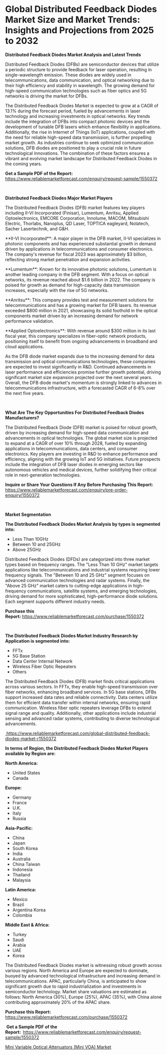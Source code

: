 <p><h1>Global Distributed Feedback Diodes Market Size and Market Trends: Insights and Projections from 2025 to 2032</h1></p><p><strong>Distributed Feedback Diodes Market Analysis and Latest Trends</strong></p>
<p><p>Distributed Feedback Diodes (DFBs) are semiconductor devices that utilize a periodic structure to provide feedback for laser operation, resulting in single-wavelength emission. These diodes are widely used in telecommunications, data communication, and optical networking due to their high efficiency and stability in wavelength. The growing demand for high-speed communication technologies such as fiber optics and 5G networks is driving the market for DFBs. </p><p>The Distributed Feedback Diodes Market is expected to grow at a CAGR of 13.1% during the forecast period, fueled by advancements in laser technology and increasing investments in optical networks. Key trends include the integration of DFBs into compact photonic devices and the development of tunable DFB lasers which enhance flexibility in applications. Additionally, the rise in Internet of Things (IoT) applications, coupled with the need for reliable high-speed data transmission, is further propelling market growth. As industries continue to seek optimized communication solutions, DFB diodes are positioned to play a crucial role in future technological innovations. The combination of these factors ensures a vibrant and evolving market landscape for Distributed Feedback Diodes in the coming years.</p></p>
<p><strong>Get a Sample PDF of the Report:&nbsp;</strong> <a href="https://www.reliablemarketforecast.com/enquiry/request-sample/1550372?utm_campaign=2200&utm_medium=2&utm_source=Github&utm_content=ia&utm_term=12022025&utm_id=distributed-feedback-diodes">https://www.reliablemarketforecast.com/enquiry/request-sample/1550372</a></p>
<p>&nbsp;</p>
<p><strong>Distributed Feedback Diodes Major Market Players</strong></p>
<p><p>The Distributed Feedback Diodes (DFB) market features key players including II-VI Incorporated (Finisar), Lumentum, Anritsu, Applied Optoelectronics, EMCORE Corporation, Innolume, MACOM, Mitsubishi Electric, Thorlabs, Nanoplus, QD Laser, TOPTICA eagleyard, Nolatech, Sacher Lasertechnik, and G&H.</p><p>**II-VI Incorporated**: A major player in the DFB market, II-VI specializes in photonic components and has experienced substantial growth in demand driven by applications in telecommunications and consumer electronics. The company's revenue for fiscal 2023 was approximately $3 billion, reflecting strong market penetration and expansion activities.</p><p>**Lumentum**: Known for its innovative photonic solutions, Lumentum is another leading company in the DFB segment. With a focus on optical networks, its revenue reached about $1.6 billion in 2022. The company is poised for growth as demand for high-capacity data transmission increases, especially with the rise of 5G networks.</p><p>**Anritsu**: This company provides test and measurement solutions for telecommunications and has a growing market for DFB lasers. Its revenue exceeded $800 million in 2021, showcasing its solid foothold in the optical components market driven by an increasing demand for network performance validation.</p><p>**Applied Optoelectronics**: With revenue around $300 million in its last fiscal year, this company specializes in fiber-optic network products, positioning itself to benefit from ongoing advancements in broadband and cloud applications.</p><p>As the DFB diode market expands due to the increasing demand for data transmission and optical communications technologies, these companies are expected to invest significantly in R&D. Continued advancements in laser performance and efficiencies promise further growth potential, driving significant market size expansion projected over the next several years. Overall, the DFB diode market's momentum is strongly linked to advances in telecommunications infrastructure, with a forecasted CAGR of 6-8% over the next five years.</p></p>
<p>&nbsp;</p>
<p><strong>What Are The Key Opportunities For Distributed Feedback Diodes Manufacturers?</strong></p>
<p><p>The Distributed Feedback Diode (DFB) market is poised for robust growth, driven by increasing demand for high-speed data communication and advancements in optical technologies. The global market size is projected to expand at a CAGR of over 10% through 2028, fueled by expanding applications in telecommunications, data centers, and consumer electronics. Key players are investing in R&D to enhance performance and efficiency, aligning with the growing IoT and 5G initiatives. Future prospects include the integration of DFB laser diodes in emerging sectors like autonomous vehicles and medical devices, further solidifying their critical role in next-generation technologies.</p></p>
<p><strong>Inquire or Share Your Questions If Any Before Purchasing This Report:</strong> <a href="https://www.reliablemarketforecast.com/enquiry/pre-order-enquiry/1550372?utm_campaign=2200&utm_medium=2&utm_source=Github&utm_content=ia&utm_term=12022025&utm_id=distributed-feedback-diodes">https://www.reliablemarketforecast.com/enquiry/pre-order-enquiry/1550372</a></p>
<p>&nbsp;</p>
<p><strong>Market Segmentation</strong></p>
<p><strong>The Distributed Feedback Diodes Market Analysis by types is segmented into:</strong></p>
<p><ul><li>Less Than 10GHz</li><li>Between 10 and 25GHz</li><li>Above 25GHz</li></ul></p>
<p><p>Distributed Feedback Diodes (DFDs) are categorized into three market types based on frequency ranges. The "Less Than 10 GHz" market targets applications like telecommunications and industrial systems requiring lower frequency signals. The "Between 10 and 25 GHz" segment focuses on advanced communication technologies and radar systems. Finally, the "Above 25 GHz" market caters to cutting-edge applications in high-frequency communications, satellite systems, and emerging technologies, driving demand for more sophisticated, high-performance diode solutions. Each segment supports different industry needs.</p></p>
<p><strong>Purchase this Report:&nbsp;</strong><a href="https://www.reliablemarketforecast.com/purchase/1550372?utm_campaign=2200&utm_medium=2&utm_source=Github&utm_content=ia&utm_term=12022025&utm_id=distributed-feedback-diodes">https://www.reliablemarketforecast.com/purchase/1550372</a></p>
<p>&nbsp;</p>
<p><strong>The Distributed Feedback Diodes Market Industry Research by Application is segmented into:</strong></p>
<p><ul><li>FFTx</li><li>5G Base Station</li><li>Data Center Internal Network</li><li>Wireless Fiber Optic Repeaters</li><li>Others</li></ul></p>
<p><p>The Distributed Feedback Diodes (DFB) market finds critical applications across various sectors. In FFTx, they enable high-speed transmission over fiber networks, enhancing broadband services. In 5G base stations, DFBs support increased data rates and reliable connectivity. Data centers utilize them for efficient data transfer within internal networks, ensuring rapid communication. Wireless fiber optic repeaters leverage DFBs to extend signal range and quality. Additionally, other applications include industrial sensing and advanced radar systems, contributing to diverse technological advancements.</p></p>
<p><a href="https://www.reliablemarketforecast.com/global-distributed-feedback-diodes-market-r1550372?utm_campaign=2200&utm_medium=2&utm_source=Github&utm_content=ia&utm_term=12022025&utm_id=distributed-feedback-diodes">&nbsp;https://www.reliablemarketforecast.com/global-distributed-feedback-diodes-market-r1550372</a></p>
<p><strong>In terms of Region, the Distributed Feedback Diodes Market Players available by Region are:</strong></p>
<p>
    <p> <strong> North America: </strong>
        <ul>
            <li>United States</li>
            <li>Canada</li>
        </ul>
        </p> 
    <p> <strong> Europe: </strong>
        <ul>
            <li>Germany</li>
            <li>France</li>
            <li>U.K.</li>
            <li>Italy</li>
            <li>Russia</li>
        </ul>
        </p> 
    <p> <strong> Asia-Pacific: </strong>
        <ul>
            <li>China</li>
            <li>Japan</li>
            <li>South Korea</li>
            <li>India</li>
            <li>Australia</li>
            <li>China Taiwan</li>
            <li>Indonesia</li>
            <li>Thailand</li>
            <li>Malaysia</li>
        </ul>
        </p> 
    <p> <strong> Latin America: </strong>
        <ul>
            <li>Mexico</li>
            <li>Brazil</li>
            <li>Argentina Korea</li>
            <li>Colombia</li>
        </ul>
        </p> 
    <p> <strong> Middle East & Africa: </strong>
        <ul>
            <li>Turkey</li>
            <li>Saudi</li>
            <li>Arabia</li>
            <li>UAE</li>
            <li>Korea</li>
        </ul>
    </p>
    </p>
<p><p>The Distributed Feedback Diodes market is witnessing robust growth across various regions. North America and Europe are expected to dominate, buoyed by advanced technological infrastructure and increasing demand in telecommunications. APAC, particularly China, is anticipated to show significant growth due to rapid industrialization and investments in semiconductor technology. Market share valuations are estimated as follows: North America (30%), Europe (25%), APAC (35%), with China alone contributing approximately 20% of the APAC share.</p></p>
<p><strong>Purchase this Report: </strong><a href="https://www.reliablemarketforecast.com/purchase/1550372?utm_campaign=2200&utm_medium=2&utm_source=Github&utm_content=ia&utm_term=12022025&utm_id=distributed-feedback-diodes">https://www.reliablemarketforecast.com/purchase/1550372</a></p>
<p>&nbsp;<strong>Get a Sample PDF of the Report:&nbsp;&nbsp;</strong><a href="https://www.reliablemarketforecast.com/enquiry/request-sample/1550372?utm_campaign=2200&utm_medium=2&utm_source=Github&utm_content=ia&utm_term=12022025&utm_id=distributed-feedback-diodes">https://www.reliablemarketforecast.com/enquiry/request-sample/1550372</a></p>
<p><strong></strong></p>
<p><p><a href="https://github.com/shondapmbau/Market-Research-Report-List-1/blob/main/mini-variable-optical-attenuators-mini-voa-market.md?utm_campaign=2200&utm_medium=2&utm_source=Github&utm_content=ia&utm_term=12022025&utm_id=distributed-feedback-diodes">Mini Variable Optical Attenuators (Mini VOA) Market</a></p></p>